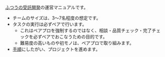 [ふつうの受託開発](http://www.slideshare.net/kawasima/ss-15118922)の運営マニュアルです。

- チームのサイズは、3～7名程度の想定です。
- タスクの実行は必ずペアで行います。
   - これはペアプロを強制するのではなく、相談・品質チェック・完了チェックを必ずペアでおこなうための目的です。
   - 難易度の高いものや初モノは、ペアプロで取り組みます。
- [手順](./rhyrhm.md)にしたがい、プロジェクトを進めます。
